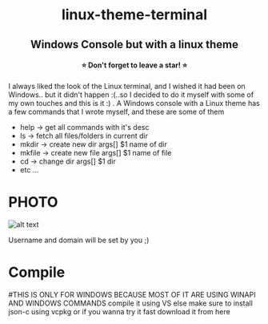 <h1 align="center">linux-theme-terminal</h1>
<h2 align="center">Windows Console but with a linux theme</h2>
<h4 align="center">⭐ Don't forget to leave a star! ⭐</h4>


I always liked the look of the Linux terminal, and I wished it had been on Windows.. but it didn't happen :(..so I decided to do it myself with some of my own touches and this is it :) .
A Windows console with a Linux theme has a few commands that I wrote myself, and these are some of them

* help -> get all commands with it's desc
* ls -> fetch all files/folders in current dir
* mkdir -> create new dir args[] $1 name of dir
* mkfile -> create new file args[] $1 name of file
* cd -> change dir args[] $1 dir
* etc ...

# PHOTO
![alt text](https://cdn.discordapp.com/attachments/725201064147550218/949016019702284398/Screenshot_2022-03-03_214518.png)

Username and domain will be set by you ;)

# Compile
#THIS IS ONLY FOR WINDOWS BECAUSE MOST OF IT ARE USING WINAPI AND WINDOWS COMMANDS
compile it using VS else make sure to install json-c using vcpkg or if you wanna try it fast download it from <a>here</a>
